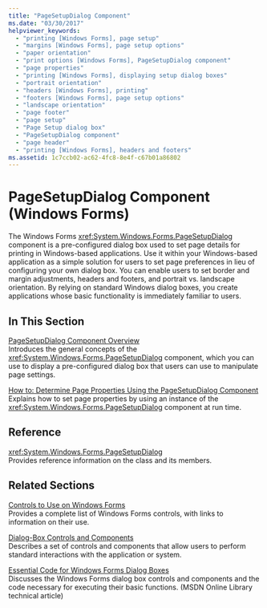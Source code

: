 ```yaml
---
title: "PageSetupDialog Component"
ms.date: "03/30/2017"
helpviewer_keywords: 
  - "printing [Windows Forms], page setup"
  - "margins [Windows Forms], page setup options"
  - "paper orientation"
  - "print options [Windows Forms], PageSetupDialog component"
  - "page properties"
  - "printing [Windows Forms], displaying setup dialog boxes"
  - "portrait orientation"
  - "headers [Windows Forms], printing"
  - "footers [Windows Forms], page setup options"
  - "landscape orientation"
  - "page footer"
  - "page setup"
  - "Page Setup dialog box"
  - "PageSetupDialog component"
  - "page header"
  - "printing [Windows Forms], headers and footers"
ms.assetid: 1c7ccb02-ac62-4fc8-8e4f-c67b01a86802
---
```

# PageSetupDialog Component (Windows Forms)
The Windows Forms <xref:System.Windows.Forms.PageSetupDialog> component is a pre-configured dialog box used to set page details for printing in Windows-based applications. Use it within your Windows-based application as a simple solution for users to set page preferences in lieu of configuring your own dialog box. You can enable users to set border and margin adjustments, headers and footers, and portrait vs. landscape orientation. By relying on standard Windows dialog boxes, you create applications whose basic functionality is immediately familiar to users.  
  
## In This Section  
 [PageSetupDialog Component Overview](pagesetupdialog-component-overview-windows-forms.md)  
 Introduces the general concepts of the <xref:System.Windows.Forms.PageSetupDialog> component, which you can use to display a pre-configured dialog box that users can use to manipulate page settings.  
  
 [How to: Determine Page Properties Using the PageSetupDialog Component](how-to-determine-page-properties-using-the-pagesetupdialog-component.md)  
 Explains how to set page properties by using an instance of the <xref:System.Windows.Forms.PageSetupDialog> component at run time.  
  
## Reference  
 <xref:System.Windows.Forms.PageSetupDialog>  
 Provides reference information on the class and its members.  
  
## Related Sections  
 [Controls to Use on Windows Forms](controls-to-use-on-windows-forms.md)  
 Provides a complete list of Windows Forms controls, with links to information on their use.  
  
 [Dialog-Box Controls and Components](dialog-box-controls-and-components-windows-forms.md)  
 Describes a set of controls and components that allow users to perform standard interactions with the application or system.  
  
 [Essential Code for Windows Forms Dialog Boxes](https://go.microsoft.com/fwlink/?LinkID=102575)  
 Discusses the Windows Forms dialog box controls and components and the code necessary for executing their basic functions. (MSDN Online Library technical article)
